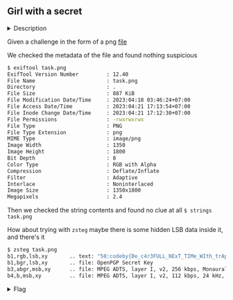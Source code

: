 ## Girl with a secret

<details>
  <summary>Description</summary>
  
  > [null]
  
  > Flag Format: CODEBY{}
  
</details>

Given a challenge in the form of a png [file](./task.png)

We checked the metadata of the file and found nothing suspicious

```bash
$ exiftool task.png
ExifTool Version Number         : 12.40
File Name                       : task.png
Directory                       : .
File Size                       : 887 KiB
File Modification Date/Time     : 2023:04:18 03:46:24+07:00
File Access Date/Time           : 2023:04:21 17:13:54+07:00
File Inode Change Date/Time     : 2023:04:21 17:12:30+07:00
File Permissions                : -rwxrwxrwx
File Type                       : PNG
File Type Extension             : png
MIME Type                       : image/png
Image Width                     : 1350
Image Height                    : 1800
Bit Depth                       : 8
Color Type                      : RGB with Alpha
Compression                     : Deflate/Inflate
Filter                          : Adaptive
Interlace                       : Noninterlaced
Image Size                      : 1350x1800
Megapixels                      : 2.4
```

Then we checked the string contents and found no clue at all `$ strings task.png`

How about trying with `zsteg` maybe there is some hidden LSB data inside it, and there's it

```bash
$ zsteg task.png
b1,rgb,lsb,xy       .. text: "50:codeby{Be_c4r3FULL_NExT_TIMe_WIth_trAps_L1KE_Th1s}?"
b1,bgr,lsb,xy       .. file: OpenPGP Secret Key
b3,abgr,msb,xy      .. file: MPEG ADTS, layer I, v2, 256 kbps, Monaural
b4,b,msb,xy         .. file: MPEG ADTS, layer I, v2, 112 kbps, 24 kHz, JntStereo
```

<details>
  <summary>Flag</summary>
  
  > `codeby{Be_c4r3FULL_NExT_TIMe_WIth_trAps_L1KE_Th1s}`
  
</details>
